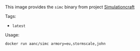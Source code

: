 This image provides the `simc` binary from project [Simulationcraft](https://github.com/simulationcraft/simc)

Tags:

  - `latest`
  
Usage:

  `docker run aanc/simc armory=eu,stormscale,john`
